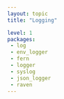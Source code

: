 ```yaml
---
layout: topic
title: "Logging"

level: 1
packages:
 - log
 - env_logger
 - fern
 - logger
 - syslog
 - json_logger
 - raven
---
```

